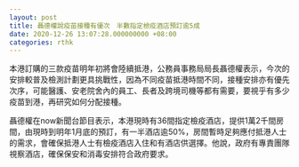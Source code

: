 ```yaml
---
layout: post
title: 聶德權說疫苗接種有優次　半數指定檢疫酒店預訂逾5成
date: 2020-12-26 13:07:28.000000000 +08:00
categories: rthk
---
```


本港訂購的三款疫苗明年初將會陸續抵港，公務員事務局局長聶德權表示，今次的安排較普及檢測計劃更具挑戰性，因為不同疫苗抵港時間不同，接種安排亦有優先次序，可能醫護、安老院舍內的員工、長者及跨境司機等都有需要，要視乎有多少疫苗到港，再研究如何分配接種。

聶德權在now新聞台節目表示，本港現時有36間指定檢疫酒店，提供1萬2千間房間，由現時到明年1月底的預訂，有一半酒店逾50%，房間暫時足夠應付抵港人士的需求，會確保抵港人士有檢疫酒店入住和有酒店供選擇。他說，政府有專責團隊視察酒店，確保保安和消毒安排符合政府要求。
